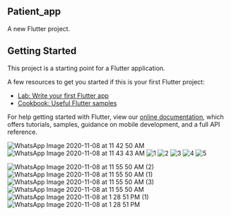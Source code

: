 ## Patient_app

A new Flutter project.

## Getting Started

This project is a starting point for a Flutter application.

A few resources to get you started if this is your first Flutter project:

- [Lab: Write your first Flutter app](https://flutter.dev/docs/get-started/codelab)
- [Cookbook: Useful Flutter samples](https://flutter.dev/docs/cookbook)

For help getting started with Flutter, view our
[online documentation](https://flutter.dev/docs), which offers tutorials,
samples, guidance on mobile development, and a full API reference.

![WhatsApp Image 2020-11-08 at 11 42 50 AM](https://user-images.githubusercontent.com/68279005/98459598-5d712400-21c2-11eb-9c23-b0c024dc2315.jpeg)
![WhatsApp Image 2020-11-08 at 11 43 43 AM](https://user-images.githubusercontent.com/68279005/98459600-6104ab00-21c2-11eb-93bf-c0bff36df31f.jpeg)
![1](https://user-images.githubusercontent.com/68279005/98459933-8810ac00-21c5-11eb-8a95-947fbd84b372.jpeg)
![2](https://user-images.githubusercontent.com/68279005/98459934-8941d900-21c5-11eb-94e2-d807b2bb5b6a.jpeg)
![3](https://user-images.githubusercontent.com/68279005/98459935-89da6f80-21c5-11eb-986f-41c6ae848cad.jpeg)
![4](https://user-images.githubusercontent.com/68279005/98459937-8b0b9c80-21c5-11eb-94c3-83810c392790.jpeg)
![5](https://user-images.githubusercontent.com/68279005/98459939-8c3cc980-21c5-11eb-8f59-50c9fcd035d3.jpeg)

![WhatsApp Image 2020-11-08 at 11 55 50 AM (2)](https://user-images.githubusercontent.com/68279005/98459612-7ed21000-21c2-11eb-87d2-ab4af6b92d44.jpeg)
![WhatsApp Image 2020-11-08 at 11 55 50 AM (1)](https://user-images.githubusercontent.com/68279005/98459614-842f5a80-21c2-11eb-9738-275ce7a07d5a.jpeg)
![WhatsApp Image 2020-11-08 at 11 55 50 AM (3)](https://user-images.githubusercontent.com/68279005/98459620-8ee9ef80-21c2-11eb-8924-3db34aa96240.jpeg)
![WhatsApp Image 2020-11-08 at 11 55 50 AM](https://user-images.githubusercontent.com/68279005/98459627-93aea380-21c2-11eb-9649-b19b9cda42b4.jpeg)
![WhatsApp Image 2020-11-08 at 1 28 51 PM (1)](https://user-images.githubusercontent.com/68279005/98460089-23eee780-21c7-11eb-8603-11ddceaa691b.jpeg)
![WhatsApp Image 2020-11-08 at 1 28 51 PM](https://user-images.githubusercontent.com/68279005/98460090-26e9d800-21c7-11eb-96cc-b22ec82e7767.jpeg)
